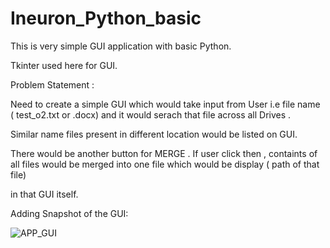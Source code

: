 # Ineuron_Python_basic

This is very simple GUI application with basic Python.

Tkinter used here for GUI.

Problem Statement :

Need to create a simple GUI which would take input from User i.e file name ( test_o2.txt or .docx) and it would serach that file across all Drives .

Similar name files present in different location would be listed on GUI.

There would be another button for MERGE . If user click then , containts of all files would be merged into one file which would be display ( path of that file)

in that GUI itself.

Adding Snapshot of the GUI:

![APP_GUI](https://user-images.githubusercontent.com/45527020/114488961-eab41b00-9c2f-11eb-8ece-6c8bf7b4d258.PNG)
